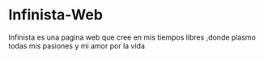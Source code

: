 # Infinista-Web
Infinista es una pagina web que cree en mis tiempos libres ,donde plasmo todas mis pasiones y mi amor por la vida
